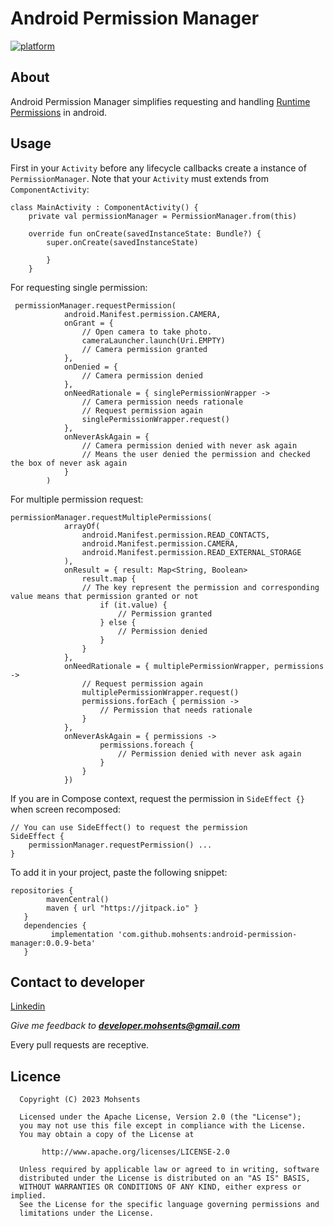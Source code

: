 # Android Permission Manager

[![platform](https://img.shields.io/badge/platform-Android-green.svg)](https://www.android.com)

## About

Android Permission Manager simplifies requesting and
handling [Runtime Permissions](https://developer.android.com/training/permissions/requesting?authuser=1)
in android.

## Usage

First in your `Activity` before any lifecycle callbacks create a instance of `PermissionManager`.
Note that your `Activity` must extends from `ComponentActivity`:

```
class MainActivity : ComponentActivity() {
    private val permissionManager = PermissionManager.from(this)

    override fun onCreate(savedInstanceState: Bundle?) {
        super.onCreate(savedInstanceState)
            
        }
    }
```

For requesting single permission:

```
 permissionManager.requestPermission(
            android.Manifest.permission.CAMERA,
            onGrant = {
                // Open camera to take photo.
                cameraLauncher.launch(Uri.EMPTY)
                // Camera permission granted
            },
            onDenied = {
                // Camera permission denied
            },
            onNeedRationale = { singlePermissionWrapper ->
                // Camera permission needs rationale
                // Request permission again
                singlePermissionWrapper.request() 
            },
            onNeverAskAgain = {
                // Camera permission denied with never ask again
                // Means the user denied the permission and checked the box of never ask again
            }
        )
```

For multiple permission request:

```
permissionManager.requestMultiplePermissions(
            arrayOf(
                android.Manifest.permission.READ_CONTACTS,
                android.Manifest.permission.CAMERA,
                android.Manifest.permission.READ_EXTERNAL_STORAGE
            ),
            onResult = { result: Map<String, Boolean>
                result.map {
                // The key represent the permission and corresponding value means that permission granted or not
                    if (it.value) {
                        // Permission granted
                    } else {
                        // Permission denied
                    }
                }
            },
            onNeedRationale = { multiplePermissionWrapper, permissions ->
                // Request permission again
                multiplePermissionWrapper.request()
                permissions.forEach { permission ->
                    // Permission that needs rationale
                }
            },
            onNeverAskAgain = { permissions ->
                    permissions.foreach {
                        // Permission denied with never ask again
                    }
                }
            })
```

If you are in Compose context, request the permission in `SideEffect {}` when screen recomposed:
```
// You can use SideEffect() to request the permission
SideEffect {
    permissionManager.requestPermission() ...
}
```


To add it in your project, paste the following snippet:
```
repositories {
        mavenCentral()
        maven { url "https://jitpack.io" }
   }
   dependencies {
         implementation 'com.github.mohsents:android-permission-manager:0.0.9-beta'
   }
```

## Contact to developer

[Linkedin](https://www.linkedin.com/in/mohsents/)

_Give me feedback to **developer.mohsents@gmail.com**_

Every pull requests are receptive.

## Licence
```
  Copyright (C) 2023 Mohsents
 
  Licensed under the Apache License, Version 2.0 (the "License");
  you may not use this file except in compliance with the License.
  You may obtain a copy of the License at
 
       http://www.apache.org/licenses/LICENSE-2.0
 
  Unless required by applicable law or agreed to in writing, software
  distributed under the License is distributed on an "AS IS" BASIS,
  WITHOUT WARRANTIES OR CONDITIONS OF ANY KIND, either express or implied.
  See the License for the specific language governing permissions and
  limitations under the License.
```